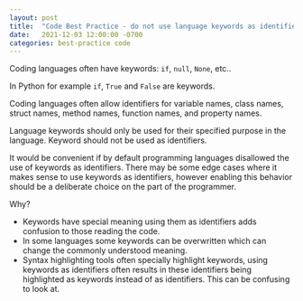 ```yaml
---
layout: post
title:  "Code Best Practice - do not use language keywords as identifiers"
date:   2021-12-03 12:00:00 -0700
categories: best-practice code
---
```


Coding languages often have keywords:  `if`, `null`, `None`, etc..

In Python for example `if`, `True` and `False` are keywords.

Coding languages often allow identifiers for variable names, class names, struct names, method names, function names, and property names.

Language keywords should only be used for their specified purpose in the language. Keyword should not be used as identifiers.

It would be convenient if by default programming languages disallowed the use of keywords as identifiers. There may be some edge cases where it makes sense to use keywords as identifiers, however enabling this behavior should be a deliberate choice on the part of the programmer.

Why?

- Keywords have special meaning using them as identifiers adds confusion to those reading the code.
- In some languages some keywords can be overwritten which can change the commonly understood meaning.
- Syntax highlighting tools often specially highlight keywords, using keywords as identifiers often results in these identifiers being highlighted as keywords instead of as identifiers. This can be confusing to look at.

